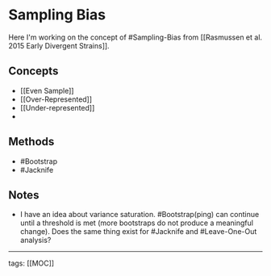 # Sampling Bias

Here I'm working on the concept of #Sampling-Bias from [[Rasmussen et al. 2015 Early Divergent Strains]].

## Concepts

- [[Even Sample]]
- [[Over-Represented]]
- [[Under-represented]]
- 
## Methods

- #Bootstrap
- #Jacknife

## Notes

- I have an idea about variance saturation. #Bootstrap(ping) can continue until a threshold is met (more bootstraps do not produce a meaningful change). Does the same thing exist for #Jacknife and #Leave-One-Out analysis?

---

tags: [[MOC]]